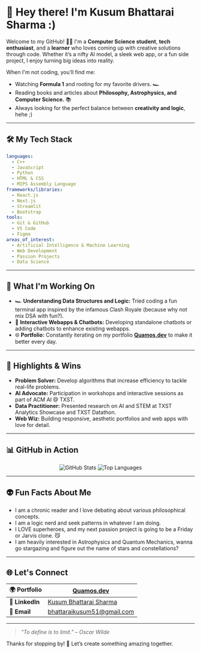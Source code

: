 
# 👋 Hey there! I'm Kusum Bhattarai Sharma :)

Welcome to my GitHub! 👩‍💻 I'm a **Computer Science student**, **tech enthusiast**, and a **learner** who loves coming up with creative solutions through code. Whether it’s a nifty AI model, a sleek web app, or a fun side project, I enjoy turning big ideas into reality.  


When I'm not coding, you’ll find me:  
- Watching **Formula 1** and rooting for my favorite drivers. 🏎️  
- Reading books and articles about **Philosophy, Astrophysics, and Computer Science.** 📚
- Always looking for the perfect balance between **creativity and logic**, hehe ;) 

---

## 🛠️ My Tech Stack  
```yaml
languages:  
  - C++
  - JavaScript
  - Python    
  - HTML & CSS
  - MIPS Assembly Language  
frameworks/libraries:  
  - React.js
  - Next.js  
  - Streamlit  
  - Bootstrap  
tools:  
  - Git & GitHub  
  - VS Code  
  - Figma  
areas_of_interest:  
  - Artificial Intelligence & Machine Learning  
  - Web Development  
  - Passion Projects
  - Data Science  
```
---

## 🚀 What I'm Working On  
- 🏎️ **Understanding Data Structures and Logic:** Tried coding a fun terminal app inspired by the infamous Clash Royale (because why not mix DSA with fun?).
- 🧩 **Interactive Webapps & Chatbots:** Developing standalone chatbots or adding chatbots to enhance existing webapps.  
- 🌐 **Portfolio:** Constantly iterating on my portfolio [**Quamos.dev**](https://quamos.dev) to make it better every day.  

---

## 🌟 Highlights & Wins  
- **Problem Solver:** Develop algorithms that increase efficiency to tackle real-life problems.
- **AI Advocate:** Participation in workshops and interactive sessions as part of ACM AI @ TXST.  
- **Data Practitioner:** Presented research on AI and STEM at TXST Analytics Showcase and TXST Datathon.  
- **Web Wiz:** Building responsive, aesthetic portfolios and web apps with love for detail.  

---

## 📊 GitHub in Action  
<p align="center">  
  <img src="https://github-readme-stats.vercel.app/api?username=kusum-bhattarai&show_icons=true&theme=tokyonight" alt="GitHub Stats" />  
  <img src="https://github-readme-stats.vercel.app/api/top-langs/?username=kusum-bhattarai&layout=compact&theme=tokyonight" alt="Top Languages" />  
</p>  

---

## 👽 Fun Facts About Me  
- I am a chronic reader and I love debating about various philosophical concepts.
- I am a logic nerd and seek patterns in whatever I am doing.
- I LOVE superheroes, and my next passion project is going to be a Friday or Jarvis clone. 😼
- I am heavily interested in Astrophysics and Quantum Mechanics, wanna go stargazing and figure out the name of stars and constellations?

---

## 🌐 Let's Connect  
| 🌍 **Portfolio**  | [Quamos.dev](https://quamos.dev) |  
|--------------------|---------------------------------|  
| 💼 **LinkedIn**   | [Kusum Bhattarai Sharma](https://www.linkedin.com/in/kusum-bhattarai-sharma/) |  
| 📧 **Email**      | bhattaraikusum51@gmail.com |  

---

> _"To define is to limit." – Oscar Wilde_  

Thanks for stopping by! 🚀 Let’s create something amazing together.  
```
